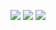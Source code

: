 [![](https://raw.githubusercontent.com/HK0811/HK0811/master/profile-summary-card-output/monokai/0-profile-details.svg)](https://github.com/HK0811)
[![](https://raw.githubusercontent.com/HK0811/HK0811/master/profile-summary-card-output/monokai/1-repos-per-language.svg)](https://github.com/HK0811)
[![](https://raw.githubusercontent.com/HK0811/HK0811/master/profile-summary-card-output/monokai/2-most-commit-language.svg)](https://github.com/HK0811)
